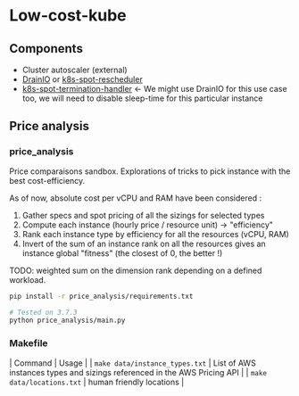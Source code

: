 # Low-cost-kube

## Components

- Cluster autoscaler (external)
- [DrainIO](https://github.com/planetlabs/draino) or [k8s-spot-rescheduler](https://github.com/pusher/k8s-spot-rescheduler)
- [k8s-spot-termination-handler](https://github.com/pusher/k8s-spot-termination-handler) <- We might use DrainIO for this use case too,  we will need to disable sleep-time for this particular instance

## Price analysis

### price_analysis

Price comparaisons sandbox.
Explorations of tricks to pick instance with the best cost-efficiency.

As of now, absolute cost per vCPU and RAM have been considered :

1. Gather specs and spot pricing of all the sizings for selected types
2. Compute each instance (hourly price / resource unit) -> "efficiency"
3. Rank each instance type by efficiency for all the resources (vCPU, RAM)
4. Invert of the sum of an instance rank on all the resources gives an instance global "fitness" (the closest of 0, the better !)

TODO: weighted sum on the dimension rank depending on a defined workload.

```sh
pip install -r price_analysis/requirements.txt

# Tested on 3.7.3
python price_analysis/main.py
```

### Makefile

| Command | Usage |
| `make data/instance_types.txt` | List of AWS instances types and sizings referenced in the AWS Pricing API |
| `make data/locations.txt` | human friendly locations |
